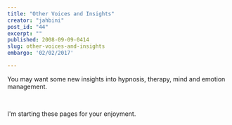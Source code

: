 ```yaml
---
title: "Other Voices and Insights"
creator: "jahbini"
post_id: "44"
excerpt: ""
published: 2008-09-09-0414
slug: other-voices-and-insights
embargo: '02/02/2017'

---
```

You may want some new insights into hypnosis, therapy, mind and emotion management.

 

I'm starting these pages for your enjoyment.